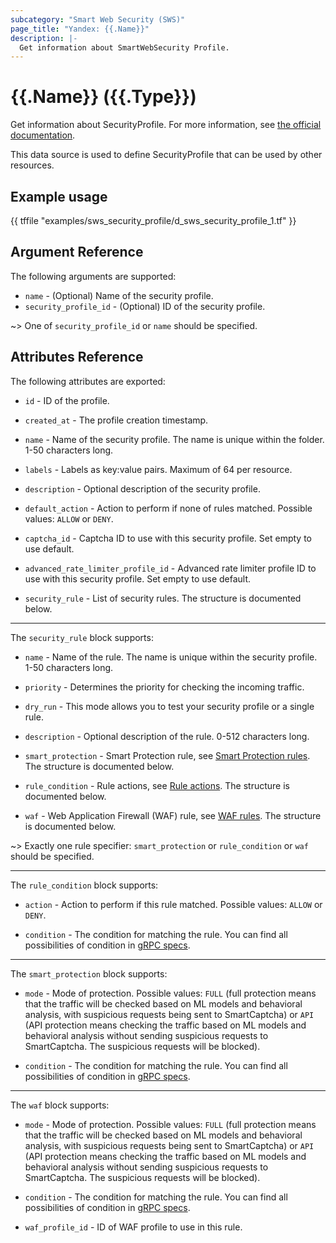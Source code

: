 ```yaml
---
subcategory: "Smart Web Security (SWS)"
page_title: "Yandex: {{.Name}}"
description: |-
  Get information about SmartWebSecurity Profile.
---
```


# {{.Name}} ({{.Type}})

Get information about SecurityProfile. For more information, see [the official documentation](https://yandex.cloud/docs/smartwebsecurity/concepts/profiles).

This data source is used to define SecurityProfile that can be used by other resources.

## Example usage

{{ tffile "examples/sws_security_profile/d_sws_security_profile_1.tf" }}

## Argument Reference

The following arguments are supported:

* `name` - (Optional) Name of the security profile.
* `security_profile_id` - (Optional) ID of the security profile.

~> One of `security_profile_id` or `name` should be specified.

## Attributes Reference

The following attributes are exported:

* `id` - ID of the profile.

* `created_at` - The profile creation timestamp.

* `name` - Name of the security profile. The name is unique within the folder. 1-50 characters long.

* `labels` - Labels as key:value pairs. Maximum of 64 per resource.

* `description` - Optional description of the security profile.

* `default_action` - Action to perform if none of rules matched. Possible values: `ALLOW` or `DENY`.

* `captcha_id` - Captcha ID to use with this security profile. Set empty to use default.

* `advanced_rate_limiter_profile_id` - Advanced rate limiter profile ID to use with this security profile. Set empty to use default.

* `security_rule` - List of security rules. The structure is documented below.

---

The `security_rule` block supports:

* `name` - Name of the rule. The name is unique within the security profile. 1-50 characters long.

* `priority` - Determines the priority for checking the incoming traffic.

* `dry_run` - This mode allows you to test your security profile or a single rule.

* `description` - Optional description of the rule. 0-512 characters long.

* `smart_protection` - Smart Protection rule, see [Smart Protection rules](https://yandex.cloud/en/docs/smartwebsecurity/concepts/rules#smart-protection-rules). The structure is documented below.

* `rule_condition` - Rule actions, see [Rule actions](https://yandex.cloud/en/docs/smartwebsecurity/concepts/rules#rule-action). The structure is documented below.

* `waf` - Web Application Firewall (WAF) rule, see [WAF rules](https://yandex.cloud/en/docs/smartwebsecurity/concepts/rules#waf-rules). The structure is documented below.

~> Exactly one rule specifier: `smart_protection` or `rule_condition` or `waf` should be specified.

---

The `rule_condition` block supports:

* `action` - Action to perform if this rule matched. Possible values: `ALLOW` or `DENY`.

* `condition` - The condition for matching the rule. You can find all possibilities of condition in [gRPC specs](https://github.com/yandex-cloud/cloudapi/blob/master/yandex/cloud/smartwebsecurity/v1/security_profile.proto).

---

The `smart_protection` block supports:

* `mode` - Mode of protection. Possible values: `FULL` (full protection means that the traffic will be checked based on ML models and behavioral analysis, with suspicious requests being sent to SmartCaptcha) or `API` (API protection means checking the traffic based on ML models and behavioral analysis without sending suspicious requests to SmartCaptcha. The suspicious requests will be blocked).

* `condition` - The condition for matching the rule. You can find all possibilities of condition in [gRPC specs](https://github.com/yandex-cloud/cloudapi/blob/master/yandex/cloud/smartwebsecurity/v1/security_profile.proto).

---

The `waf` block supports:

* `mode` - Mode of protection. Possible values: `FULL` (full protection means that the traffic will be checked based on ML models and behavioral analysis, with suspicious requests being sent to SmartCaptcha) or `API` (API protection means checking the traffic based on ML models and behavioral analysis without sending suspicious requests to SmartCaptcha. The suspicious requests will be blocked).

* `condition` - The condition for matching the rule. You can find all possibilities of condition in [gRPC specs](https://github.com/yandex-cloud/cloudapi/blob/master/yandex/cloud/smartwebsecurity/v1/security_profile.proto).

* `waf_profile_id` - ID of WAF profile to use in this rule.
